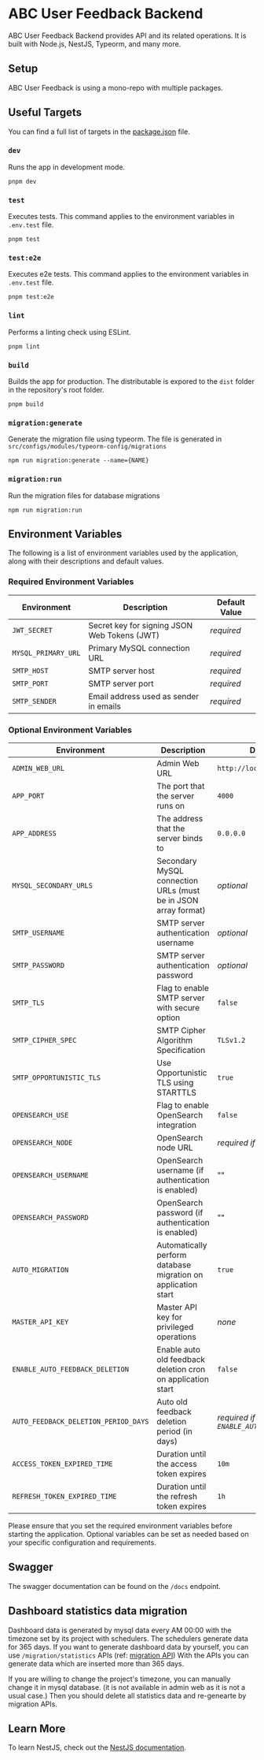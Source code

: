 # ABC User Feedback Backend

ABC User Feedback Backend provides API and its related operations. It is built with Node.js, NestJS, Typeorm, and many more.

## Setup

ABC User Feedback is using a mono-repo with multiple packages.

## Useful Targets

You can find a full list of targets in the [package.json](./package.json) file.

### `dev`

Runs the app in development mode.

```
pnpm dev
```

### `test`

Executes tests. This command applies to the environment variables in `.env.test` file.

```
pnpm test
```

### `test:e2e`

Executes e2e tests. This command applies to the environment variables in `.env.test` file.

```
pnpm test:e2e
```

### `lint`

Performs a linting check using ESLint.

```
pnpm lint
```

### `build`

Builds the app for production. The distributable is expored to the `dist` folder in the repository's root folder.<br />

```
pnpm build
```

### `migration:generate`

Generate the migration file using typeorm. The file is generated in `src/configs/modules/typeorm-config/migrations`

```
npm run migration:generate --name={NAME}
```

### `migration:run`

Run the migration files for database migrations

```
npm run migration:run
```

## Environment Variables

The following is a list of environment variables used by the application, along with their descriptions and default values.

### Required Environment Variables

| Environment         | Description                                  | Default Value |
| ------------------- | -------------------------------------------- | ------------- |
| `JWT_SECRET`        | Secret key for signing JSON Web Tokens (JWT) | _required_    |
| `MYSQL_PRIMARY_URL` | Primary MySQL connection URL                 | _required_    |
| `SMTP_HOST`         | SMTP server host                             | _required_    |
| `SMTP_PORT`         | SMTP server port                             | _required_    |
| `SMTP_SENDER`       | Email address used as sender in emails       | _required_    |

### Optional Environment Variables

| Environment                          | Description                                                    | Default Value                                 |
| ------------------------------------ | -------------------------------------------------------------- | --------------------------------------------- |
| `ADMIN_WEB_URL`                      | Admin Web URL                                                  | `http://localhost:3000`                       |
| `APP_PORT`                           | The port that the server runs on                               | `4000`                                        |
| `APP_ADDRESS`                        | The address that the server binds to                           | `0.0.0.0`                                     |
| `MYSQL_SECONDARY_URLS`               | Secondary MySQL connection URLs (must be in JSON array format) | _optional_                                    |
| `SMTP_USERNAME`                      | SMTP server authentication username                            | _optional_                                    |
| `SMTP_PASSWORD`                      | SMTP server authentication password                            | _optional_                                    |
| `SMTP_TLS`                           | Flag to enable SMTP server with secure option                  | `false`                                       |
| `SMTP_CIPHER_SPEC`                   | SMTP Cipher Algorithm Specification                            | `TLSv1.2`                                     |
| `SMTP_OPPORTUNISTIC_TLS`             | Use Opportunistic TLS using STARTTLS                           | `true`                                        |
| `OPENSEARCH_USE`                     | Flag to enable OpenSearch integration                          | `false`                                       |
| `OPENSEARCH_NODE`                    | OpenSearch node URL                                            | _required if `OPENSEARCH_USE=true`_           |
| `OPENSEARCH_USERNAME`                | OpenSearch username (if authentication is enabled)             | ""                                            |
| `OPENSEARCH_PASSWORD`                | OpenSearch password (if authentication is enabled)             | ""                                            |
| `AUTO_MIGRATION`                     | Automatically perform database migration on application start  | `true`                                        |
| `MASTER_API_KEY`                     | Master API key for privileged operations                       | _none_                                        |
| `ENABLE_AUTO_FEEDBACK_DELETION`      | Enable auto old feedback deletion cron on application start    | `false`                                       |
| `AUTO_FEEDBACK_DELETION_PERIOD_DAYS` | Auto old feedback deletion period (in days)                    | _required if `ENABLE_AUTO_FEEDBACK_DELETION`_ |
| `ACCESS_TOKEN_EXPIRED_TIME`          | Duration until the access token expires                        | `10m`                                         |
| `REFRESH_TOKEN_EXPIRED_TIME`         | Duration until the refresh token expires                       | `1h`                                          |

Please ensure that you set the required environment variables before starting the application. Optional variables can be set as needed based on your specific configuration and requirements.

## Swagger

The swagger documentation can be found on the `/docs` endpoint.

## Dashboard statistics data migration

Dashboard data is generated by mysql data every AM 00:00 with the timezone set by its project with schedulers.
The schedulers generate data for 365 days.
If you want to generate dashboard data by yourself, you can use `/migration/statistics` APIs (ref: [migration API](./src/domains/migration/migration.controller.ts))
With the APIs you can generate data which are inserted more than 365 days.

If you are willing to change the project's timezone, you can manually change it in mysql database. (it is not available in admin web as it is not a usual case.)
Then you should delete all statistics data and re-genearte by migration APIs.

## Learn More

To learn NestJS, check out the [NestJS documentation](https://nestjs.com/).
